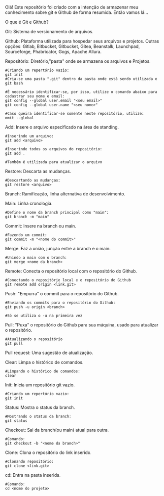 Olá! Este repositório foi criado com a intenção de armazenar meu conhecimento sobre git e Github de forma resumida.
Então vamos lá...

O que é Git e Github?

Git: 
    Sistema de versionamento de arquivos.

Github:
    Plataforma utilizada para hospedar seus arquivos e projetos.
    Outras opções: Gitlab, Bitbucket, Gitbucket, Gitea, Beanstalk, Launchpad, Sourceforge, Phabricator, Gogs, Apache Allura.

Repositório:
    Diretório,"pasta" onde se armazena os arquivos e Projetos.

    #Criando um repertório vazio:
    git init
    #Cria-se uma pasta ".git" dentro da pasta onde está sendo utilizada o git bash

    #É necessário identificar-se, por isso, utilize o comando abaixo para cadastrar seu nome e email:
    git config --global user.email "<seu email>"
    git config --global user.name "<seu nome>"

    #Caso queira identificar-se somente neste repositório, utilize:
    omit --global

Add:
    Insere o arquivo especificado na área de standing.

    #Inserindo um arquivo:
    git add <arquivo>

    #Inserindo todos os arquivos do repositório:
    git add .

    #Também é utilizada para atualizar o arquivo

Restore:
    Descarta as mudanças.

    #Descartando as mudanças:
    git restore <arquivo>

Branch:
    Ramificação, linha alternativa de desenvolvimento.
    
Main:
    Linha cronologia.

    #Define o nome da branch principal como "main":
    git branch -m "main"

Commit:
    Insere na branch ou main.

    #Fazendo um commit:
    git commit -m "<nome do commit>"

Merge:
    Faz a união, junção entre a branch e o main.

    #Unindo a main com o branch:
    git merge <nome da branch>

Remote:
    Conecta o repositório local com o repositório do Github.

    #Conectando o repositório local e o repositório do Github
    git remote add origin <link.git>

Push:
    "Empurra" o commit para o repositório do Github.

    #Enviando os commits para o repositório do Github:
    git push -u origin <branch>

    #Só se utiliza o -u na primeira vez

Pull:
    "Puxa" o repositório do Github para sua máquina, usado para atualizar o repositório.

    #Atualizando o repositório
    git pull

Pull request:
    Uma sugestão de atualização.

Clear:
    Limpa o histórico de comandos.

    #Limpando o histórico de comandos:
    clear

Init:
    Inicia um repositório git vazio.

    #Criando um repertório vazio:
    git init

Status:
    Mostra o status da branch.

    #Mostrando o status da branch:
    git status

Checkout:
    Sai da branch(ou main) atual para outra.

    #Comando:
    git checkout -b "<nome da branch>"

Clone:
    Clona o repositório do link inserido.

    #Clonando repositório:
    git clone <link.git>

cd:
    Entra na pasta inserida.

    #Comando:
    cd <nome do projeto>